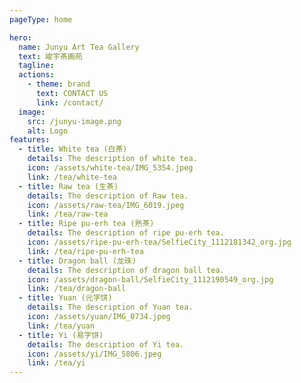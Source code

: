 ```yaml
---
pageType: home

hero:
  name: Junyu Art Tea Gallery
  text: 峻宇茶画苑
  tagline: 
  actions:
    - theme: brand
      text: CONTACT US
      link: /contact/
  image:
    src: /junyu-image.png
    alt: Logo
features:
  - title: White tea (白茶)
    details: The description of white tea.
    icon: /assets/white-tea/IMG_5354.jpeg
    link: /tea/white-tea
  - title: Raw tea (生茶)
    details: The description of Raw tea.
    icon: /assets/raw-tea/IMG_6019.jpeg
    link: /tea/raw-tea
  - title: Ripe pu-erh tea (熟茶)
    details: The description of ripe pu-erh tea.
    icon: /assets/ripe-pu-erh-tea/SelfieCity_1112181342_org.jpg
    link: /tea/ripe-pu-erh-tea
  - title: Dragon ball (龙珠)
    details: The description of dragon ball tea.
    icon: /assets/dragon-ball/SelfieCity_1112190549_org.jpg
    link: /tea/dragon-ball
  - title: Yuan (元字饼)
    details: The description of Yuan tea.
    icon: /assets/yuan/IMG_0734.jpeg
    link: /tea/yuan
  - title: Yi (易字饼)
    details: The description of Yi tea.
    icon: /assets/yi/IMG_5806.jpeg
    link: /tea/yi
---
```

